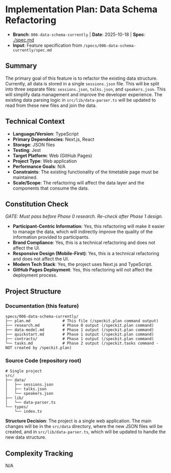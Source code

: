 # Implementation Plan: Data Schema Refactoring

- **Branch**: `006-data-schema-currently` | **Date**: 2025-10-18 | **Spec**: [./spec.md](./spec.md)
- **Input**: Feature specification from `/specs/006-data-schema-currently/spec.md`

## Summary

The primary goal of this feature is to refactor the existing data structure. Currently, all data is stored in a single `sessions.json` file. This will be split into three separate files: `sessions.json`, `talks.json`, and `speakers.json`. This will simplify data management and improve the developer experience. The existing data parsing logic in `src/lib/data-parser.ts` will be updated to read from these new files and join the data.

## Technical Context

- **Language/Version**: TypeScript
- **Primary Dependencies**: Next.js, React
- **Storage**: JSON files
- **Testing**: Jest
- **Target Platform**: Web (GitHub Pages)
- **Project Type**: Web application
- **Performance Goals**: N/A
- **Constraints**: The existing functionality of the timetable page must be maintained.
- **Scale/Scope**: The refactoring will affect the data layer and the components that consume the data.

## Constitution Check

_GATE: Must pass before Phase 0 research. Re-check after Phase 1 design._

- **Participant-Centric Information**: Yes, this refactoring will make it easier to manage the data, which will indirectly improve the quality of the information provided to participants.
- **Brand Compliance**: Yes, this is a technical refactoring and does not affect the UI.
- **Responsive Design (Mobile-First)**: Yes, this is a technical refactoring and does not affect the UI.
- **Modern Tech Stack**: Yes, the project uses Next.js and TypeScript.
- **GitHub Pages Deployment**: Yes, this refactoring will not affect the deployment process.

## Project Structure

### Documentation (this feature)

```
specs/006-data-schema-currently/
├── plan.md              # This file (/speckit.plan command output)
├── research.md          # Phase 0 output (/speckit.plan command)
├── data-model.md        # Phase 1 output (/speckit.plan command)
├── quickstart.md        # Phase 1 output (/speckit.plan command)
├── contracts/           # Phase 1 output (/speckit.plan command)
└── tasks.md             # Phase 2 output (/speckit.tasks command - NOT created by /speckit.plan)
```

### Source Code (repository root)

```
# Single project
src/
├── data/
│   ├── sessions.json
│   ├── talks.json
│   └── speakers.json
├── lib/
│   └── data-parser.ts
└── types/
    └── index.ts
```

**Structure Decision**: The project is a single web application. The main changes will be in the `src/data` directory, where the new JSON files will be created, and in `src/lib/data-parser.ts`, which will be updated to handle the new data structure.

## Complexity Tracking

N/A
